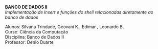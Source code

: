 <b>BANCO DE DADOS II</b><br>
<i>Implementação de Insert e funções do shell relacionadas diretamente ao banco de dados</i>

Alunos: Silvana Trindade, Geovani K., Edimar , Leonardo B.<br>
Curso: Ciência da Computação<br>
Disciplina: Banco de Dados II<br>
Professor: Denio Duarte
